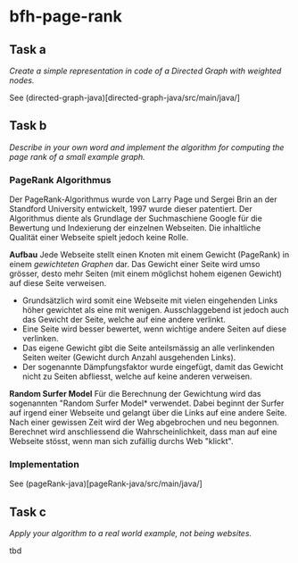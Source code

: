# bfh-page-rank

## Task a

*Create a simple representation in code of a Directed Graph with weighted nodes.*

See (directed-graph-java)[directed-graph-java/src/main/java/]

## Task b

*Describe in your own word and implement the algorithm for computing the page rank of a small example graph.*

### PageRank Algorithmus
Der PageRank-Algorithmus wurde von Larry Page und Sergei Brin an der Standford University entwickelt, 1997 wurde dieser patentiert. Der Algorithmus diente als Grundlage der Suchmaschiene Google für die Bewertung und Indexierung der einzelnen Webseiten. Die inhaltliche Qualität einer Webseite spielt jedoch keine Rolle.

**Aufbau**
Jede Webseite stellt einen Knoten mit einem Gewicht (PageRank) in einem *gewichteten Graphen* dar. Das Gewicht einer Seite wird umso grösser, desto mehr Seiten (mit einem möglichst hohem eigenen Gewicht) auf diese Seite verweisen. 
* Grundsätzlich wird somit eine Webseite mit vielen eingehenden Links höher gewichtet als eine mit wenigen. Ausschlaggebend ist jedoch auch das Gewicht der Seite, welche auf eine andere verlinkt. 
* Eine Seite wird besser bewertet, wenn wichtige andere Seiten auf diese verlinken.
* Das eigene Gewicht gibt die Seite anteilsmässig an alle verlinkenden Seiten weiter (Gewicht durch Anzahl ausgehenden Links).
* Der sogenannte Dämpfungsfaktor wurde eingefügt, damit das Gewicht nicht zu Seiten abfliesst, welche auf keine anderen verweisen.

**Random Surfer Model**
Für die Berechnung der Gewichtung wird das sogenannten "Random Surfer Model* verwendet. Dabei beginnt der Surfer auf irgend einer Webseite und gelangt über die Links auf eine andere Seite. Nach einer gewissen Zeit wird der Weg abgebrochen und neu begonnen. 
Berechnet wird anschliessend die Wahrscheinlichkeit, dass man auf eine Webseite stösst, wenn man sich zufällig durchs Web "klickt".

### Implementation

See (pageRank-java)[pageRank-java/src/main/java/]

## Task c

*Apply your algorithm to a real world example, not being websites.*

tbd